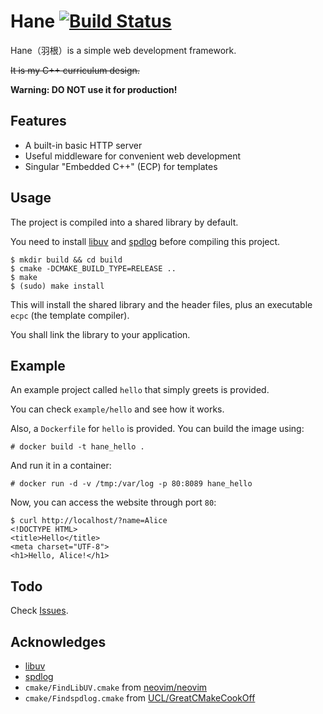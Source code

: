 # Hane [![Build Status](https://travis-ci.org/sticnarf/hane.svg?branch=master)](https://travis-ci.org/sticnarf/hane)

Hane（羽根）is a simple web development framework.

~~It is my C++ curriculum design.~~

**Warning: DO NOT use it for production!**

## Features

* A built-in basic HTTP server
* Useful middleware for convenient web development
* Singular "Embedded C++" (ECP) for templates

## Usage

The project is compiled into a shared library by default.

You need to install [libuv](https://github.com/libuv/libuv) and [spdlog](https://github.com/gabime/spdlog)
before compiling this project.

```
$ mkdir build && cd build
$ cmake -DCMAKE_BUILD_TYPE=RELEASE ..
$ make
$ (sudo) make install
```

This will install the shared library and the header files, plus an executable `ecpc` (the template compiler).

You shall link the library to your application.

## Example

An example project called `hello` that simply greets is provided.

You can check `example/hello` and see how it works.

Also, a `Dockerfile` for `hello` is provided. You can build the image using: 

```
# docker build -t hane_hello .
```

And run it in a container:

```
# docker run -d -v /tmp:/var/log -p 80:8089 hane_hello
```

Now, you can access the website through port `80`:

```
$ curl http://localhost/?name=Alice
<!DOCTYPE HTML>
<title>Hello</title>
<meta charset="UTF-8">
<h1>Hello, Alice!</h1>
```

## Todo

Check [Issues](https://github.com/sticnarf/hane/issues).

## Acknowledges

* [libuv](https://github.com/libuv/libuv)
* [spdlog](https://github.com/gabime/spdlog)
* `cmake/FindLibUV.cmake` from [neovim/neovim](https://github.com/neovim/neovim/blob/53b38251bb0bfdb1d002b09001417e708d85e422/cmake/FindLibUV.cmake)
* `cmake/Findspdlog.cmake` from [UCL/GreatCMakeCookOff](https://github.com/UCL/GreatCMakeCookOff/blob/4be3c59d2ea42d5f094c481d75e4944f6bf8c127/modules/Findspdlog.cmake)